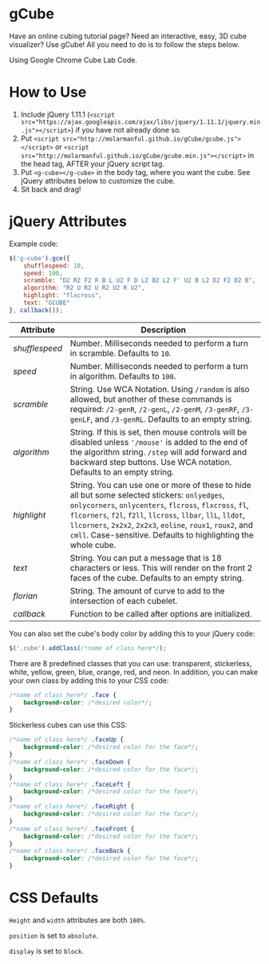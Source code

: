 gCube
==================

Have an online cubing tutorial page? Need an interactive, easy, 3D cube visualizer? Use gCube! All you need to do is to follow the steps below.

Using Google Chrome Cube Lab Code.

How to Use
==================

1. Include jQuery 1.11.1 (```<script src="https://ajax.googleapis.com/ajax/libs/jquery/1.11.1/jquery.min.js"></script>```) if you have not already done so.
2. Put ```<script src="http://molarmanful.github.io/gCube/gcube.js"></script>``` or ```<script src="http://molarmanful.github.io/gCube/gcube.min.js"></script>``` in the head tag, AFTER your jQuery script tag.
3. Put ```<g-cube></g-cube>``` in the body tag, where you want the cube. See jQuery attributes below to customize the cube.
4. Sit back and drag!

jQuery Attributes
==================
Example code:
```javascript
$('g-cube').gce({
	shufflespeed: 10,
	speed: 100,
	scramble: "D2 R2 F2 R B L U2 F D L2 B2 L2 F' U2 B L2 D2 F2 D2 B",
	algorithm: "R2 U R2 U R2 U2 R U2",
	highlight: "flxcross",
	text: "GCUBE"
}, callback());
```
| Attribute | Description |
|-----------|-------------|
| _shufflespeed_ | Number. Milliseconds needed to perform a turn in scramble. Defaults to `10`. |
| _speed_ | Number. Milliseconds needed to perform a turn in algorithm. Defaults to `100`. |
| _scramble_ | String. Use WCA Notation. Using `/random` is also allowed, but another of these commands is required: `/2-genR`, `/2-genL`, `/2-genM`, `/3-genRF`, `/3-genLF`, and `/3-genRL`. Defaults to an empty string. |
| _algorithm_ | String. If this is set, then mouse controls will be disabled unless `'/mouse'` is added to the end of the algorithm string. `/step` will add forward and backward step buttons. Use WCA notation. Defaults to an empty string. |
| _highlight_ | String. You can use one or more of these to hide all but some selected stickers: `onlyedges`, `onlycorners`, `onlycenters`, `flcross`, `flxcross`, `fl`, `flcorners`, `f2l`, `f2ll`, `llcross`, `llbar`, `llL`, `lldot`, `llcorners`, `2x2x2`, `2x2x3`, `eoline`, `roux1`, `roux2`, and `cmll`. Case-sensitive. Defaults to highlighting the whole cube. |
| _text_ | String. You can put a message that is 18 characters or less. This will render on the front 2 faces of the cube. Defaults to an empty string. |
| _florian_ | String. The amount of curve to add to the intersection of each cubelet. |
| _callback_ | Function to be called after options are initialized. |

You can also set the cube's body color by adding this to your jQuery code:
```javascript
$('.cube').addClass(/*name of class here*/);
```

There are 8 predefined classes that you can use: transparent, stickerless, white, yellow, green, blue, orange, red, and neon. In addition, you can make your own class by adding this to your CSS code:
```css
/*name of class here*/ .face {
	background-color: /*desired color*/;
}
```

Stickerless cubes can use this CSS:
```css
/*name of class here*/ .faceUp {
	background-color: /*desired color for the face*/;
}
/*name of class here*/ .faceDown {
	background-color: /*desired color for the face*/;
}
/*name of class here*/ .faceLeft {
	background-color: /*desired color for the face*/;
}
/*name of class here*/ .faceRight {
	background-color: /*desired color for the face*/;
}
/*name of class here*/ .faceFront {
	background-color: /*desired color for the face*/;
}
/*name of class here*/ .faceBack {
	background-color: /*desired color for the face*/;
}
```

CSS Defaults
==================
`Height` and `width` attributes are both `100%`.

`position` is set to `absolute`.

`display` is set to `block`.
